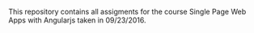 This repository contains all assigments for the course Single Page Web Apps with Angularjs taken in 09/23/2016.